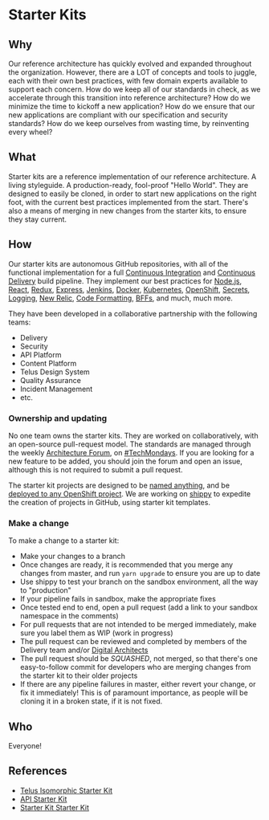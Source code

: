 # Starter Kits

## Why

Our reference architecture has quickly evolved and expanded throughout the organization. However, there are a LOT of concepts and tools to juggle, each with their own best practices, with few domain experts available to support each concern. How do we keep all of our standards in check, as we accelerate through this transition into reference architecture? How do we minimize the time to kickoff a new application? How do we ensure that our new applications are compliant with our specification and security standards? How do we keep ourselves from wasting time, by reinventing every wheel?

## What

Starter kits are a reference implementation of our reference architecture. A living styleguide. A production-ready, fool-proof "Hello World". They are designed to easily be cloned, in order to start new applications on the right foot, with the current best practices implemented from the start. There's also a means of merging in new changes from the starter kits, to ensure they stay current.

## How

Our starter kits are autonomous GitHub repositories, with all of the functional implementation for a full [Continuous Integration](../process/continuous-integration.md) and [Continuous Delivery](../process/continuous-delivery.md) build pipeline. They implement our best practices for [Node.js](node.md), [React](react.md), [Redux](redux.md), [Express](express.md), [Jenkins](../delivery/jenkins.md), [Docker](../delivery/docker.md), [Kubernetes](../delivery/kubernetes.md), [OpenShift](../delivery/openshift.md), [Secrets](../delivery/secrets.md), [Logging](logging.md), [New Relic](newrelic.md), [Code Formatting](code-formatting.md), [BFFs](bff.md), and much, much more.

They have been developed in a collaborative partnership with the following teams:
- Delivery
- Security
- API Platform
- Content Platform
- Telus Design System
- Quality Assurance
- Incident Management
- etc.

### Ownership and updating

No one team owns the starter kits. They are worked on collaboratively, with an open-source pull-request model. The standards are managed through the weekly [Architecture Forum](https://github.com/telusdigital/architecture-forum), on [#TechMondays](https://telusdigital.atlassian.net/wiki/display/techmondays/Schedule). If you are looking for a new feature to be added, you should join the forum and open an issue, although this is not required to submit a pull request.

The starter kit projects are designed to be [named anything](https://github.com/telusdigital/telus-isomorphic-starter-kit/blob/master/CLONING.md), and be [deployed to any OpenShift project](https://github.com/telusdigital/telus-isomorphic-starter-kit/blob/master/openshift/README.md). We are working on [shippy](../delivery/shippy.md) to expedite the creation of projects in GitHub, using starter kit templates.

### Make a change

To make a change to a starter kit:

- Make your changes to a branch
- Once changes are ready, it is recommended that you merge any changes from master, and run `yarn upgrade` to ensure you are up to date
- Use shippy to test your branch on the sandbox environment, all the way to "production"
- If your pipeline fails in sandbox, make the appropriate fixes
- Once tested end to end, open a pull request (add a link to your sandbox namespace in the comments)
- For pull requests that are not intended to be merged immediately, make sure you label them as WIP (work in progress)
- The pull request can be reviewed and completed by members of the Delivery team and/or [Digital Architects](https://github.com/orgs/telusdigital/teams/digital-architecture/members)
- The pull request should be *SQUASHED*, not merged, so that there's one easy-to-follow commit for developers who are merging changes from the starter kit to their older projects
- If there are any pipeline failures in master, either revert your change, or fix it immediately! This is of paramount importance, as people will be cloning it in a broken state, if it is not fixed.

## Who

Everyone!

## References

- [Telus Isomorphic Starter Kit](https://github.com/telusdigital/telus-isomorphic-starter-kit)
- [API Starter Kit](https://github.com/telusdigital/api-starter-kit)
- [Starter Kit Starter Kit](https://github.com/telusdigital/starter-kit-starter-kit)
